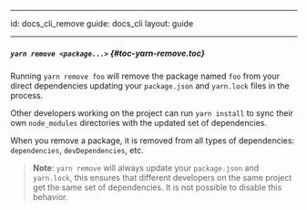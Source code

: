 * * *

id: docs_cli_remove guide: docs_cli layout: guide

* * *

##### `yarn remove <package...>` [](#toc-yarn-remove){#toc-yarn-remove.toc}

Running `yarn remove foo` will remove the package named `foo` from your direct dependencies updating your `package.json` and `yarn.lock` files in the process.

Other developers working on the project can run `yarn install` to sync their own `node_modules` directories with the updated set of dependencies.

When you remove a package, it is removed from all types of dependencies: `dependencies`, `devDependencies`, etc.

> **Note**: `yarn remove` will always update your `package.json` and `yarn.lock`, this ensures that different developers on the same project get the same set of dependencies. It is not possible to disable this behavior.